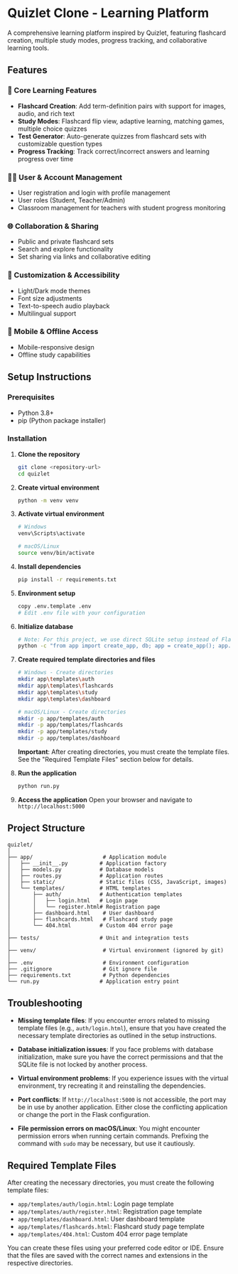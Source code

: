 # Quizlet Clone - Learning Platform

A comprehensive learning platform inspired by Quizlet, featuring flashcard creation, multiple study modes, progress tracking, and collaborative learning tools.

## Features

### 🧠 Core Learning Features
- **Flashcard Creation**: Add term-definition pairs with support for images, audio, and rich text
- **Study Modes**: Flashcard flip view, adaptive learning, matching games, multiple choice quizzes
- **Test Generator**: Auto-generate quizzes from flashcard sets with customizable question types
- **Progress Tracking**: Track correct/incorrect answers and learning progress over time

### 👩‍🏫 User & Account Management
- User registration and login with profile management
- User roles (Student, Teacher/Admin)
- Classroom management for teachers with student progress monitoring

### 🌐 Collaboration & Sharing
- Public and private flashcard sets
- Search and explore functionality
- Set sharing via links and collaborative editing

### 🔧 Customization & Accessibility
- Light/Dark mode themes
- Font size adjustments
- Text-to-speech audio playback
- Multilingual support

### 📱 Mobile & Offline Access
- Mobile-responsive design
- Offline study capabilities

## Setup Instructions

### Prerequisites
- Python 3.8+
- pip (Python package installer)

### Installation

1. **Clone the repository**
   ```bash
   git clone <repository-url>
   cd quizlet
   ```

2. **Create virtual environment**
   ```bash
   python -m venv venv
   ```

3. **Activate virtual environment**
   ```bash
   # Windows
   venv\Scripts\activate
   
   # macOS/Linux
   source venv/bin/activate
   ```

4. **Install dependencies**
   ```bash
   pip install -r requirements.txt
   ```

5. **Environment setup**
   ```bash
   copy .env.template .env
   # Edit .env file with your configuration
   ```

6. **Initialize database**
   ```bash
   # Note: For this project, we use direct SQLite setup instead of Flask-Migrate
   python -c "from app import create_app, db; app = create_app(); app.app_context().push(); db.create_all()"
   ```

7. **Create required template directories and files**
   ```bash
   # Windows - Create directories
   mkdir app\templates\auth
   mkdir app\templates\flashcards
   mkdir app\templates\study
   mkdir app\templates\dashboard
   
   # macOS/Linux - Create directories
   mkdir -p app/templates/auth
   mkdir -p app/templates/flashcards
   mkdir -p app/templates/study
   mkdir -p app/templates/dashboard
   ```

   **Important**: After creating directories, you must create the template files. See the "Required Template Files" section below for details.

8. **Run the application**
   ```bash
   python run.py
   ```

9. **Access the application**
   Open your browser and navigate to `http://localhost:5000`

## Project Structure

```
quizlet/
│
├── app/                      # Application module
│   ├── __init__.py          # Application factory
│   ├── models.py            # Database models
│   ├── routes.py            # Application routes
│   ├── static/              # Static files (CSS, JavaScript, images)
│   └── templates/           # HTML templates
│       ├── auth/            # Authentication templates
│       │   ├── login.html   # Login page
│       │   └── register.html# Registration page
│       ├── dashboard.html    # User dashboard
│       ├── flashcards.html   # Flashcard study page
│       └── 404.html         # Custom 404 error page
│
├── tests/                   # Unit and integration tests
│
├── venv/                     # Virtual environment (ignored by git)
│
├── .env                      # Environment configuration
├── .gitignore                # Git ignore file
├── requirements.txt          # Python dependencies
└── run.py                   # Application entry point
```

## Troubleshooting

- **Missing template files**: If you encounter errors related to missing template files (e.g., `auth/login.html`), ensure that you have created the necessary template directories as outlined in the setup instructions.

- **Database initialization issues**: If you face problems with database initialization, make sure you have the correct permissions and that the SQLite file is not locked by another process.

- **Virtual environment problems**: If you experience issues with the virtual environment, try recreating it and reinstalling the dependencies.

- **Port conflicts**: If `http://localhost:5000` is not accessible, the port may be in use by another application. Either close the conflicting application or change the port in the Flask configuration.

- **File permission errors on macOS/Linux**: You might encounter permission errors when running certain commands. Prefixing the command with `sudo` may be necessary, but use it cautiously.

## Required Template Files

After creating the necessary directories, you must create the following template files:

- `app/templates/auth/login.html`: Login page template
- `app/templates/auth/register.html`: Registration page template
- `app/templates/dashboard.html`: User dashboard template
- `app/templates/flashcards.html`: Flashcard study page template
- `app/templates/404.html`: Custom 404 error page template

You can create these files using your preferred code editor or IDE. Ensure that the files are saved with the correct names and extensions in the respective directories.

